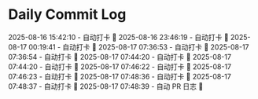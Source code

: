 # Daily Commit Log
2025-08-16 15:42:10 - 自动打卡 🌱
2025-08-16 23:46:19 - 自动打卡 🌱
2025-08-17 00:19:41 - 自动打卡 🌱
2025-08-17 07:36:53 - 自动打卡 🌱
2025-08-17 07:36:54 - 自动打卡 🌱
2025-08-17 07:44:20 - 自动打卡 🌱
2025-08-17 07:44:20 - 自动打卡 🌱
2025-08-17 07:46:22 - 自动打卡 🌱
2025-08-17 07:46:23 - 自动打卡 🌱
2025-08-17 07:48:36 - 自动打卡 🌱
2025-08-17 07:48:37 - 自动打卡 🌱
2025-08-17 07:48:39 - 自动 PR 日志 🌱
